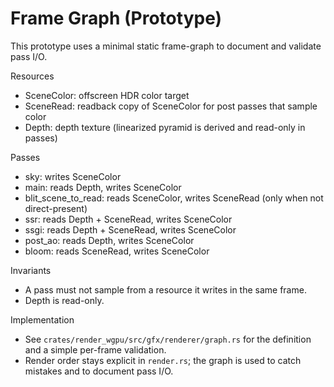 # Frame Graph (Prototype)

This prototype uses a minimal static frame-graph to document and validate pass I/O.

Resources
- SceneColor: offscreen HDR color target
- SceneRead: readback copy of SceneColor for post passes that sample color
- Depth: depth texture (linearized pyramid is derived and read-only in passes)

Passes
- sky: writes SceneColor
- main: reads Depth, writes SceneColor
- blit_scene_to_read: reads SceneColor, writes SceneRead (only when not direct-present)
- ssr: reads Depth + SceneRead, writes SceneColor
- ssgi: reads Depth + SceneRead, writes SceneColor
- post_ao: reads Depth, writes SceneColor
- bloom: reads SceneRead, writes SceneColor

Invariants
- A pass must not sample from a resource it writes in the same frame.
- Depth is read-only.

Implementation
- See `crates/render_wgpu/src/gfx/renderer/graph.rs` for the definition and a simple per-frame validation.
- Render order stays explicit in `render.rs`; the graph is used to catch mistakes and to document pass I/O.
